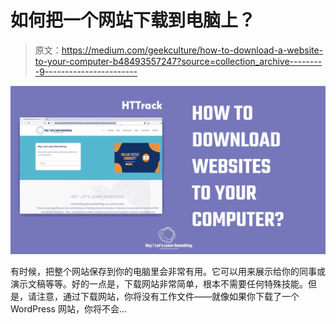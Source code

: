 # 如何把一个网站下载到电脑上？

> 原文：<https://medium.com/geekculture/how-to-download-a-website-to-your-computer-b48493557247?source=collection_archive---------9----------------------->

![](img/979760441f7a295ae9b549ad7543a2d4.png)

有时候，把整个网站保存到你的电脑里会非常有用。它可以用来展示给你的同事或演示文稿等等。好的一点是，下载网站非常简单，根本不需要任何特殊技能。但是，请注意，通过下载网站，你将没有工作文件——就像如果你下载了一个 WordPress 网站，你将不会…